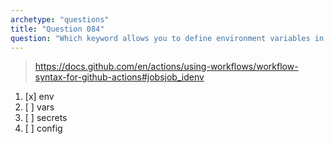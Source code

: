 ```yaml
---
archetype: "questions"
title: "Question 084"
question: "Which keyword allows you to define environment variables in a GitHub Actions workflow?"
---
```



> https://docs.github.com/en/actions/using-workflows/workflow-syntax-for-github-actions#jobsjob_idenv
1. [x] env
1. [ ] vars
1. [ ] secrets
1. [ ] config
